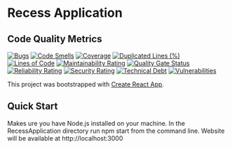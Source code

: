 # Recess Application
## Code Quality Metrics
[![Bugs](https://sonarcloud.io/api/project_badges/measure?project=2020SE691T2_RecessApplication&metric=bugs)](https://sonarcloud.io/dashboard?id=2020SE691T2_RecessApplication) [![Code Smells](https://sonarcloud.io/api/project_badges/measure?project=2020SE691T2_RecessApplication&metric=code_smells)](https://sonarcloud.io/dashboard?id=2020SE691T2_RecessApplication) [![Coverage](https://sonarcloud.io/api/project_badges/measure?project=2020SE691T2_RecessApplication&metric=coverage)](https://sonarcloud.io/dashboard?id=2020SE691T2_RecessApplication) [![Duplicated Lines (%)](https://sonarcloud.io/api/project_badges/measure?project=2020SE691T2_RecessApplication&metric=duplicated_lines_density)](https://sonarcloud.io/dashboard?id=2020SE691T2_RecessApplication) [![Lines of Code](https://sonarcloud.io/api/project_badges/measure?project=2020SE691T2_RecessApplication&metric=ncloc)](https://sonarcloud.io/dashboard?id=2020SE691T2_RecessApplication) [![Maintainability Rating](https://sonarcloud.io/api/project_badges/measure?project=2020SE691T2_RecessApplication&metric=sqale_rating)](https://sonarcloud.io/dashboard?id=2020SE691T2_RecessApplication) [![Quality Gate Status](https://sonarcloud.io/api/project_badges/measure?project=2020SE691T2_RecessApplication&metric=alert_status)](https://sonarcloud.io/dashboard?id=2020SE691T2_RecessApplication) [![Reliability Rating](https://sonarcloud.io/api/project_badges/measure?project=2020SE691T2_RecessApplication&metric=reliability_rating)](https://sonarcloud.io/dashboard?id=2020SE691T2_RecessApplication) [![Security Rating](https://sonarcloud.io/api/project_badges/measure?project=2020SE691T2_RecessApplication&metric=security_rating)](https://sonarcloud.io/dashboard?id=2020SE691T2_RecessApplication) [![Technical Debt](https://sonarcloud.io/api/project_badges/measure?project=2020SE691T2_RecessApplication&metric=sqale_index)](https://sonarcloud.io/dashboard?id=2020SE691T2_RecessApplication) [![Vulnerabilities](https://sonarcloud.io/api/project_badges/measure?project=2020SE691T2_RecessApplication&metric=vulnerabilities)](https://sonarcloud.io/dashboard?id=2020SE691T2_RecessApplication)

This project was bootstrapped with [Create React App](https://github.com/facebook/create-react-app).

## Quick Start

Makes ure you have Node.js installed on your machine.
In the RecessApplication directory run npm start from the command line.
Website will be available at http://localhost:3000

